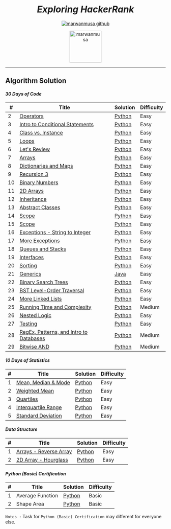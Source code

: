 
<div align="center">

# ***Exploring HackerRank***
[![marwanmusa github](https://img.shields.io/badge/GitHub-marwanmusa-181717.svg?style=flat&logo=github)](https://github.com/marwanmusa)

<a href="https://www.hackerrank.com/MarwanMusa" target="blank"><img src="https://cdn4.iconfinder.com/data/icons/logos-and-brands/512/160_Hackerrank_logo_logos-512.png" alt="marwanmusa" height="100" width="100" /></a>

</div>

---

## Algorithm Solution

#### *30 Days of Code*
| # | Title | Solution | Difficulty |
|---| ----- | -------- | ---------- |
|2|[Operators](https://www.hackerrank.com/challenges/30-operators/problem) | [Python](./30%20Days%20Code%20Challenge/day2_operators.py)|Easy|
|3|[Intro to Conditional Statements](https://www.hackerrank.com/challenges/30-conditional-statements/problem) | [Python](./30%20Days%20Code%20Challenge/day3_conditional_statements.py)|Easy|
|4|[Class vs. Instance](https://www.hackerrank.com/challenges/30-class-vs-instance/problem) | [Python](./30%20Days%20Code%20Challenge/day4_class_vs_instance.py)|Easy|
|5|[Loops](https://www.hackerrank.com/challenges/30-loops/problem) | [Python](./30%20Days%20Code%20Challenge/day5_loops.py)|Easy|
|6|[Let's Review](https://www.hackerrank.com/challenges/30-review-loop/problem) | [Python](./30%20Days%20Code%20Challenge/day6_lets_review.py)|Easy|
|7|[Arrays](https://www.hackerrank.com/challenges/30-arrays/problem) | [Python](./30%20Days%20Code%20Challenge/day7_arrays.py)|Easy|
|8|[Dictionaries and Maps](https://www.hackerrank.com/challenges/30-dictionaries-and-maps/problem) | [Python](./30%20Days%20Code%20Challenge/day8_dictionaries_&_maps.py)|Easy|
|9|[Recursion 3](https://www.hackerrank.com/challenges/30-recursion/problem) | [Python](./30%20Days%20Code%20Challenge/day9_recursion.py)|Easy|
|10|[Binary Numbers](https://www.hackerrank.com/challenges/30-binary-numbers/problem) | [Python](./30%20Days%20Code%20Challenge/day10_binary_numbers.py)|Easy|
|11|[2D Arrays](https://www.hackerrank.com/challenges/30-2d-arrays/problem) | [Python](./30%20Days%20Code%20Challenge/day11_2d_arrays.py)|Easy|
|12|[Inheritance](https://www.hackerrank.com/challenges/30-inheritance/problem) | [Python](./30%20Days%20Code%20Challenge/day12_inheritance.py)|Easy|
|13|[Abstract Classes](https://www.hackerrank.com/challenges/30-abstract-classes/problem) | [Python](./30%20Days%20Code%20Challenge/day13_abstract_classes.py)|Easy|
|14|[Scope](https://www.hackerrank.com/challenges/30-scope/problem) | [Python](./30%20Days%20Code%20Challenge/day14_scope.py)|Easy|
|15|[Scope](https://www.hackerrank.com/challenges/30-linked-list/problem) | [Python](./30%20Days%20Code%20Challenge/day15_linked_list.py)|Easy|
|16|[Exceptions - String to Integer](https://www.hackerrank.com/challenges/30-exceptions-string-to-integer/problem) | [Python](./30%20Days%20Code%20Challenge/day16_exceptions.py)|Easy|
|17|[More Exceptions](https://www.hackerrank.com/challenges/30-more-exceptions/problem) | [Python](./30%20Days%20Code%20Challenge/day17_more_exceptions.py)|Easy|
|18|[Queues and Stacks](https://www.hackerrank.com/challenges/30-queues-stacks/problem) | [Python](./30%20Days%20Code%20Challenge/day18_queues_&_stacks.py)|Easy|
|19|[Interfaces](https://www.hackerrank.com/challenges/30-interfaces/problem) | [Python](./30%20Days%20Code%20Challenge/day19_interfaces.py)|Easy|
|20|[Sorting](https://www.hackerrank.com/challenges/30-sorting/problem) | [Python](./30%20Days%20Code%20Challenge/day20_sorting.py)|Easy|
|21|[Generics](https://www.hackerrank.com/challenges/30-generics/problem) | [Java](./30%20Days%20Code%20Challenge/day21_generics.java)|Easy|
|22|[Binary Search Trees](https://www.hackerrank.com/challenges/30-binary-search-trees/problem) | [Python](./30%20Days%20Code%20Challenge/day22_binary_search_trees.py)|Easy|
|23|[BST Level-Order Traversal](https://www.hackerrank.com/challenges/30-binary-trees/problem) | [Python](./30%20Days%20Code%20Challenge/day23_bst_level_order_traversal.py)|Easy|
|24|[More Linked Lists](https://www.hackerrank.com/challenges/30-linked-list-deletion/problem) | [Python](./30%20Days%20Code%20Challenge/day24_linked_list_deletion.py)|Easy|
|25|[Running Time and Complexity](https://www.hackerrank.com/challenges/30-running-time-and-complexity/problem) | [Python](./30%20Days%20Code%20Challenge/day25_running_time_&_complexity.py)|Medium|
|26|[Nested Logic](https://www.hackerrank.com/challenges/30-nested-logic/problem) | [Python](./30%20Days%20Code%20Challenge/day26_nested_logic.py)|Easy|
|27|[Testing](https://www.hackerrank.com/challenges/30-testing/problem) | [Python](./30%20Days%20Code%20Challenge/day27_testing.py)|Easy|
|28|[RegEx, Patterns, and Intro to Databases](https://www.hackerrank.com/challenges/30-regex-patterns/problem) | [Python](./30%20Days%20Code%20Challenge/day28_regex_pattern.py)|Medium|
|29|[Bitwise AND](https://www.hackerrank.com/challenges/30-bitwise-and/problem) | [Python](./30%20Days%20Code%20Challenge/day29_bitwise_AND.py)|Medium|


#### *10 Days of Statistics*
| # | Title | Solution | Difficulty |
|---| ----- | -------- | ---------- |
|1|[Mean, Median & Mode](https://www.hackerrank.com/challenges/s10-basic-statistics/problem) | [Python](./10%20Days%20of%20Statistics/day0_mean_median_mode.py)|Easy|
|2|[Weighted Mean](https://www.hackerrank.com/challenges/s10-weighted-mean/problem) | [Python](./10%20Days%20of%20Statistics/day0_weighted_mean.py)|Easy|
|3|[Quartiles](https://www.hackerrank.com/challenges/s10-quartiles/problem) | [Python](./10%20Days%20of%20Statistics/day1_quartiles.py)|Easy|
|4|[Interquartile Range](https://www.hackerrank.com/challenges/s10-interquartile-range/problem) | [Python](./10%20Days%20of%20Statistics/day1_interquartile_range.py)|Easy|
|5|[Standard Deviation](https://www.hackerrank.com/challenges/s10-standard-deviation/problem) | [Python](./10%20Days%20of%20Statistics/day1_standard_deviation.py)|Easy|



#### *Data Structure*
| # | Title | Solution | Difficulty |
|---| ----- | -------- | ---------- |
|1|[Arrays - Reverse Array](https://www.hackerrank.com/challenges/arrays-ds/problem) | [Python](./Data%20Structure/reversed_array.py)|Easy|
|2|[2D Array - Hourglass](https://www.hackerrank.com/challenges/2d-array/problem) | [Python](./Data%20Structure/2d_array_hourglass.py)|Easy|


#### *Python (Basic) Certification*
| # | Title | Solution | Difficulty |
|---| ----- | -------- | ---------- |
|1|Average Function | [Python](./Python%20(Basic)%20Certification/average_function.py)|Basic|
|2|Shape Area| [Python](./Python%20(Basic)%20Certification/shape_area.py)|Basic|

`Notes :`
Task for `Python (Basic) Certification` may different for everyone else.
